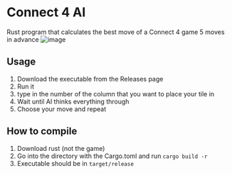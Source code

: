# Connect 4 AI
Rust program that calculates the best move of a Connect 4 game 5 moves in advance
![image](https://user-images.githubusercontent.com/71790328/209940338-044923d1-a8ad-4a67-a479-ee17000de7b1.png)  

## Usage
1. Download the executable from the Releases page
2. Run it
3. type in the number of the column that you want to place your tile in
4. Wait until AI thinks everything through
5. Choose your move and repeat

## How to compile
1. Download rust (not the game)
2. Go into the directory with the Cargo.toml and run `cargo build -r`
3. Executable should be in `target/release`
